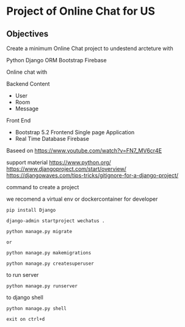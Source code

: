 # Project of Online Chat for US

## Objectives

Create a minimum Online Chat project to undestend arcteture with

Python Django
ORM
Bootstrap
Firebase


Online chat with

Backend Content
 - User
 - Room
 - Message

Front End
- Bootstrap 5.2 Frontend Single page Application
- Real Time Database Firebase

Baseed on https://www.youtube.com/watch?v=FN7_MV6cr4E


support material
https://www.python.org/
https://www.djangoproject.com/start/overview/
https://djangowaves.com/tips-tricks/gitignore-for-a-django-project/


command to create a project

we recomend a virtual env or dockercontainer for developer

    pip install Django

    django-admin startproject wechatus .

    python manage.py migrate 

    or

    python manage.py makemigrations

    python manage.py createsuperuser

to run server

    python manage.py runserver


to django shell

    python manage.py shell

    exit on ctrl+d